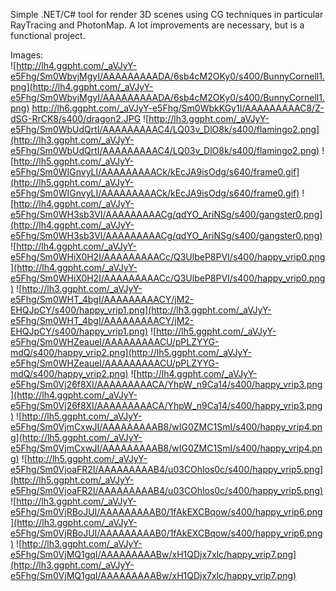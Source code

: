 Simple .NET/C# tool for render 3D scenes using CG techniques in particular RayTracing and PhotonMap. A lot improvements are necessary, but is a functional project.

Images:
<br />
![http://lh4.ggpht.com/_aVJyY-e5Fhg/Sm0WbvjMgyI/AAAAAAAAADA/6sb4cM2OKy0/s400/BunnyCornell1.png](http://lh4.ggpht.com/_aVJyY-e5Fhg/Sm0WbvjMgyI/AAAAAAAAADA/6sb4cM2OKy0/s400/BunnyCornell1.png)
http://lh6.ggpht.com/_aVJyY-e5Fhg/Sm0WbkKGy1I/AAAAAAAAAC8/Z-dSG-RrCK8/s400/dragon2.JPG
![http://lh3.ggpht.com/_aVJyY-e5Fhg/Sm0WbUdQrtI/AAAAAAAAAC4/LQ03v_DlO8k/s400/flamingo2.png](http://lh3.ggpht.com/_aVJyY-e5Fhg/Sm0WbUdQrtI/AAAAAAAAAC4/LQ03v_DlO8k/s400/flamingo2.png)
![http://lh5.ggpht.com/_aVJyY-e5Fhg/Sm0WIGnvyLI/AAAAAAAAACk/kEcJA9isOdg/s640/frame0.gif](http://lh5.ggpht.com/_aVJyY-e5Fhg/Sm0WIGnvyLI/AAAAAAAAACk/kEcJA9isOdg/s640/frame0.gif)
![http://lh4.ggpht.com/_aVJyY-e5Fhg/Sm0WH3sb3VI/AAAAAAAAACg/qdYO_AriNSg/s400/gangster0.png](http://lh4.ggpht.com/_aVJyY-e5Fhg/Sm0WH3sb3VI/AAAAAAAAACg/qdYO_AriNSg/s400/gangster0.png)
![http://lh4.ggpht.com/_aVJyY-e5Fhg/Sm0WHiX0H2I/AAAAAAAAACc/Q3UlbeP8PVI/s400/happy_vrip0.png](http://lh4.ggpht.com/_aVJyY-e5Fhg/Sm0WHiX0H2I/AAAAAAAAACc/Q3UlbeP8PVI/s400/happy_vrip0.png)
![http://lh3.ggpht.com/_aVJyY-e5Fhg/Sm0WHT_4bgI/AAAAAAAAACY/jM2-EHQJpCY/s400/happy_vrip1.png](http://lh3.ggpht.com/_aVJyY-e5Fhg/Sm0WHT_4bgI/AAAAAAAAACY/jM2-EHQJpCY/s400/happy_vrip1.png)
![http://lh5.ggpht.com/_aVJyY-e5Fhg/Sm0WHZeaueI/AAAAAAAAACU/pPLZYYG-mdQ/s400/happy_vrip2.png](http://lh5.ggpht.com/_aVJyY-e5Fhg/Sm0WHZeaueI/AAAAAAAAACU/pPLZYYG-mdQ/s400/happy_vrip2.png)
![http://lh4.ggpht.com/_aVJyY-e5Fhg/Sm0Vj26f8XI/AAAAAAAAACA/YhpW_n9Ca14/s400/happy_vrip3.png](http://lh4.ggpht.com/_aVJyY-e5Fhg/Sm0Vj26f8XI/AAAAAAAAACA/YhpW_n9Ca14/s400/happy_vrip3.png)
![http://lh5.ggpht.com/_aVJyY-e5Fhg/Sm0VjmCxwJI/AAAAAAAAAB8/wIG0ZMC1SmI/s400/happy_vrip4.png](http://lh5.ggpht.com/_aVJyY-e5Fhg/Sm0VjmCxwJI/AAAAAAAAAB8/wIG0ZMC1SmI/s400/happy_vrip4.png)
![http://lh5.ggpht.com/_aVJyY-e5Fhg/Sm0VjoaFR2I/AAAAAAAAAB4/u03COhlos0c/s400/happy_vrip5.png](http://lh5.ggpht.com/_aVJyY-e5Fhg/Sm0VjoaFR2I/AAAAAAAAAB4/u03COhlos0c/s400/happy_vrip5.png)
![http://lh3.ggpht.com/_aVJyY-e5Fhg/Sm0VjRBoJUI/AAAAAAAAAB0/1fAkEXCBqow/s400/happy_vrip6.png](http://lh3.ggpht.com/_aVJyY-e5Fhg/Sm0VjRBoJUI/AAAAAAAAAB0/1fAkEXCBqow/s400/happy_vrip6.png)
![http://lh3.ggpht.com/_aVJyY-e5Fhg/Sm0VjMQ1gqI/AAAAAAAAABw/xH1QDjx7xlc/happy_vrip7.png](http://lh3.ggpht.com/_aVJyY-e5Fhg/Sm0VjMQ1gqI/AAAAAAAAABw/xH1QDjx7xlc/happy_vrip7.png)